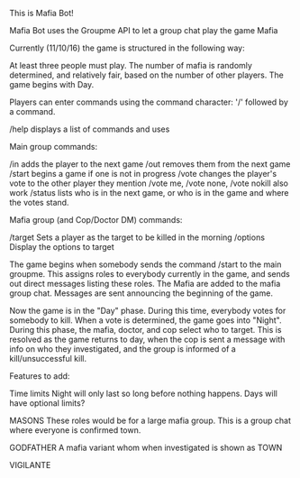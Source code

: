 This is Mafia Bot!

Mafia Bot uses the Groupme API to let a group chat play the game Mafia

Currently (11/10/16) the game is structured in the following way:

At least three people must play.
The number of mafia is randomly determined, and relatively fair, based on the number of other players.
The game begins with Day.

Players can enter commands using the command character: '/' followed by a command.

/help		displays a list of commands and uses

Main group commands:

/in		adds the player to the next game
/out		removes them from the next game
/start	begins a game if one is not in progress
/vote		changes the player's vote to the other player they mention
		/vote me, /vote none, /vote nokill also work
/status	lists who is in the next game, or who is in the game and where the votes stand.


Mafia group (and Cop/Doctor DM) commands:

/target		Sets a player as the target to be killed in the morning
/options	Display the options to target

The game begins when somebody sends the command /start to the main groupme. This assigns roles to everybody currently in the game, and sends out direct messages listing these roles. The Mafia are added to the mafia group chat. Messages are sent announcing the beginning of the game.

Now the game is in the "Day" phase. During this time, everybody votes for somebody to kill. When a vote is determined, the game goes into "Night". During this phase, the mafia, doctor, and cop select who to target. This is resolved as the game returns to day, when the cop is sent a message with info on who they investigated, and the group is informed of a kill/unsuccessful kill.


Features to add:

Time limits		Night will only last so long before nothing happens. Days will have optional limits?

MASONS		These roles would be for a large mafia group. This is a group chat where everyone is confirmed town.

GODFATHER		A mafia variant whom when investigated is shown as TOWN

VIGILANTE		






























